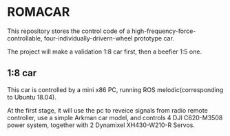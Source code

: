 # ROMACAR

This repository stores the control code of a high-frequency-force-controllable, four-individually-drivern-wheel prototype car.  

The project will make a validation 1:8 car first, then a beefier 1:5 one.

## 1:8 car

This car is controlled by a mini x86 PC, running ROS melodic(corresponding to Ubuntu 18.04).  

At the first stage, it will use the pc to reveice signals from radio remote controller, use a simple Arkman car model, and controls 4 DJI C620-M3508 power system, together with 2 Dynamixel XH430-W210-R Servos.
